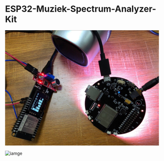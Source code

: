 # ESP32-Muziek-Spectrum-Analyzer-Kit

![iamge](https://github.com/LilyGO/ESP32-Muziek-Spectrum-Analyzer-Kit/blob/master/image/images1.png)

![iamge](https://github.com/LilyGO/ESP32-Muziek-Spectrum-Analyzer-Kit/blob/master/image/image2.png)
